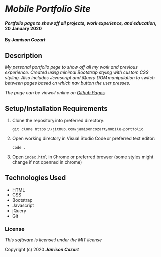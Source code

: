 # _Mobile Portfolio Site_

#### _Portfolio page to show off all projects, work experience, and education_, 20 January 2020

#### By _**Jamison Cozart**_

## Description

_My personal portfolio page to show off all my work and previous experience. Created using minimal Bootstrap styling with custom CSS styling. Also includes Javascript and jQuery DOM manipulation to switch between pages based on which nav button the user presses._

_The page can be viewed online on [Github Pages](https://jamisoncozart.github.io/mobile-portfolio/)_

## Setup/Installation Requirements

1. Clone the repository into preferred directory:
    ```
    git clone https://github.com/jamisoncozart/mobile-portfolio
    ```
2. Open working directory in Visual Studio Code or preferred text editor:
    ```
    code .
    ```
3. Open `index.html` in Chrome or preferred browser (some styles might change if not openned in chrome)

## Technologies Used

* HTML
* CSS
* Bootstrap
* Javascript
* jQuery
* Git

### License

*This software is licensed under the MIT license*

Copyright (c) 2020 **_Jamison Cozart_**